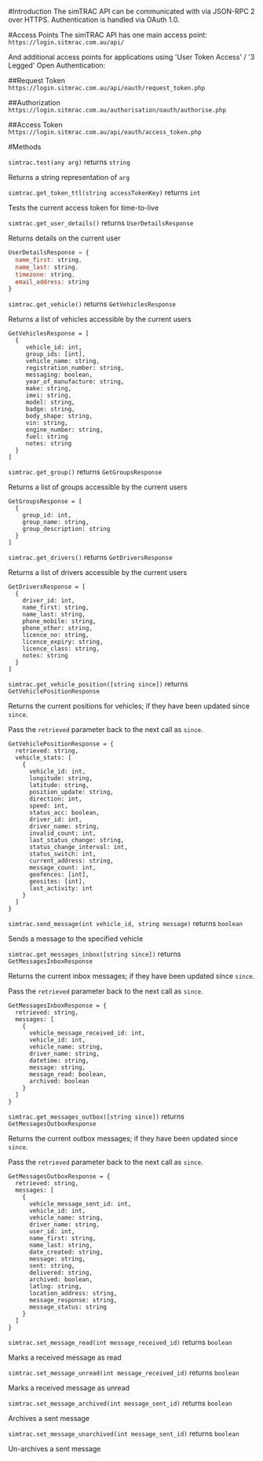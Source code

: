 #Introduction
The simTRAC API can be communicated with via JSON-RPC 2 over HTTPS. Authentication is handled via OAuth 1.0.

#Access Points
The simTRAC API has one main access point: `https://login.sitmrac.com.au/api/`

And additional access points for applications using 'User Token Access' / '3 Legged' Open Authentication:

##Request Token
`https://login.sitmrac.com.au/api/oauth/request_token.php`

##Authorization
`https://login.sitmrac.com.au/authorisation/oauth/authorise.php`

##Access Token
`https://login.sitmrac.com.au/api/oauth/access_token.php`


#Methods

`simtrac.test(any arg)` returns `string`

Returns a string representation of `arg`

`simtrac.get_token_ttl(string accessTokenKey)` returns `int`

Tests the current access token for time-to-live

`simtrac.get_user_details()` returns `UserDetailsResponse`

Returns details on the current user

```js
UserDetailsResponse = {
  name_first: string, 
  name_last: string, 
  timezone: string, 
  email_address: string
}
```

`simtrac.get_vehicle()` returns `GetVehiclesResponse`

Returns a list of vehicles accessible by the current users

```
GetVehiclesResponse = [
  {
     vehicle_id: int, 
     group_ids: [int], 
     vehicle_name: string, 
     registration_number: string,
     messaging: boolean,
     year_of_manufacture: string,
     make: string,
     imei: string,
     model: string,
     badge: string,
     body_shape: string,
     vin: string,
     engine_number: string,
     fuel: string
     notes: string
  }
]
```


`simtrac.get_group()` returns `GetGroupsResponse`

Returns a list of groups accessible by the current users

```
GetGroupsResponse = [
  {
    group_id: int,
    group_name: string,
    group_description: string
  }
]
```


`simtrac.get_drivers()` returns `GetDriversResponse`

Returns a list of drivers accessible by the current users

```
GetDriversResponse = [
  {
    driver_id: int,
    name_first: string,
    name_last: string,
    phone_mobile: string,
    phone_other: string,
    licence_no: string,
    licence_expiry: string,
    licence_class: string,
    notes: string
  }
]
```

`simtrac.get_vehicle_position([string since])` returns `GetVehiclePositionResponse`

Returns the current positions for vehicles; if they have been updated since `since`.

Pass the `retrieved` parameter back to the next call as `since`.

```
GetVehiclePositionResponse = {
  retrieved: string,
  vehicle_stats: [
    {
      vehicle_id: int,
      longitude: string,
      latitude: string,
      position_update: string,
      direction: int,
      speed: int,
      status_acc: boolean,
      driver_id: int,
      driver_name: string,
      invalid_count: int,
      last_status_change: string,
      status_change_interval: int,
      status_switch: int,
      current_address: string,
      message_count: int,
      geofences: [int],
      geosites: [int],
      last_activity: int
    }
  ]
}
```

`simtrac.send_message(int vehicle_id, string message)` returns `boolean`

Sends a message to the specified vehicle


`simtrac.get_messages_inbox([string since])` returns ` GetMessagesInboxResponse`

Returns the current inbox messages; if they have been updated since `since`.

Pass the `retrieved` parameter back to the next call as `since`.

```
GetMessagesInboxResponse = {
  retrieved: string,
  messages: [
    {
      vehicle_message_received_id: int,
      vehicle_id: int,
      vehicle_name: string,
      driver_name: string,
      datetime: string,
      message: string,
      message_read: boolean,
      archived: boolean
    }
  ]
}
```

`simtrac.get_messages_outbox([string since])` returns `GetMessagesOutboxResponse`

Returns the current outbox messages; if they have been updated since `since`.

Pass the `retrieved` parameter back to the next call as `since`.

```
GetMessagesOutboxResponse = {
  retrieved: string,
  messages: [
    {
      vehicle_message_sent_id: int,
      vehicle_id: int,
      vehicle_name: string,
      driver_name: string,
      user_id: int,
      name_first: string,
      name_last: string,
      date_created: string,
      message: string,
      sent: string,
      delivered: string,
      archived: boolean,
      latlng: string,
      location_address: string,
      message_response: string,
      message_status: string
    }
  ]
}
```


`simtrac.set_message_read(int message_received_id)` returns `boolean`

Marks a received message as read


`simtrac.set_message_unread(int message_received_id)` returns `boolean`

Marks a received message as unread


`simtrac.set_message_archived(int message_sent_id)` returns `boolean`

Archives a sent message

`simtrac.set_message_unarchived(int message_sent_id)` returns `boolean`

Un-archives a sent message